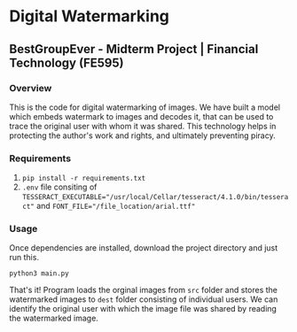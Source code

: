 # Digital Watermarking 
## BestGroupEver - Midterm Project | Financial Technology (FE595)

### Overview
This is the code for digital watermarking of images. We have built a model which embeds watermark to images and decodes it, that can be used to trace the original user with whom it was shared. This technology helps in protecting the author's work and rights, and ultimately preventing piracy.

### Requirements
1. `pip install -r requirements.txt`
2. `.env` file consiting of `TESSERACT_EXECUTABLE="/usr/local/Cellar/tesseract/4.1.0/bin/tesseract"` and `FONT_FILE="/file_location/arial.ttf"`

### Usage
Once dependencies are installed, download the project directory and just run this.

`python3 main.py`

That's it! Program loads the orginal images from `src` folder and stores the watermarked images to `dest` folder consisting of individual users. We can identify the original user with which the image file was shared by reading the watermarked image.
